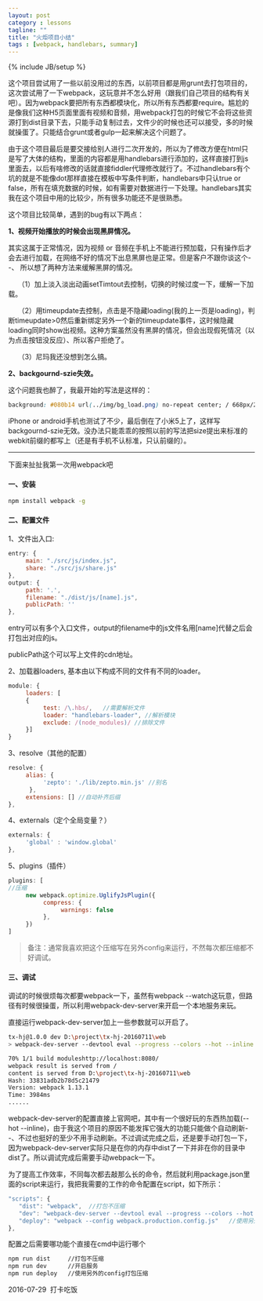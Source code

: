```yaml
---
layout: post
category : lessons
tagline: ""
title: "火炬项目小结"
tags : [webpack, handlebars, summary]
---
```


{% include JB/setup %}

这个项目尝试用了一些以前没用过的东西，以前项目都是用grunt去打包项目的，这次尝试用了一下webpack，这玩意并不怎么好用（跟我们自己项目的结构有关吧）。因为webpack要把所有东西都模块化，所以所有东西都要require。尴尬的是像我们这种H5页面里面有视频和音频，用webpack打包的时候它不会将这些资源打到dist目录下去，只能手动复制过去，文件少的时候也还可以接受，多的时候就操蛋了。只能结合grunt或者gulp一起来解决这个问题了。

<!--more-->

由于这个项目最后是要交接给别人进行二次开发的，所以为了修改方便在html只是写了大体的结构，里面的内容都是用handlebars进行添加的，这样直接打到js里面去，以后有啥修改的话就直接fiddler代理修改就行了。不过handlebars有个坑的就是不能像dot那样直接在模板中写条件判断，handlebars中只认true or false，所有在填充数据的时候，如有需要对数据进行一下处理。handlebars其实我在这个项目中用的比较少，所有很多功能还不是很熟悉。


这个项目比较简单，遇到的bug有以下两点：

**1、视频开始播放的时候会出现黑屏情况。**

其实这属于正常情况，因为视频 or 音频在手机上不能进行预加载，只有操作后才会去进行加载，在网络不好的情况下出息黑屏也是正常。但是客户不跟你谈这个- -、 所以想了两种方法来缓解黑屏的情况。

&nbsp;&nbsp;&nbsp;&nbsp;&nbsp;（1）加上淡入淡出动画setTimtout去控制，切换的时候过度一下，缓解一下加载。

&nbsp;&nbsp;&nbsp;&nbsp;&nbsp;（2）用timeupdate去控制，点击是不隐藏loading(我的上一页是loading)，判断timeupdate>0然后重新绑定另外一个新的timeupdate事件，这时候隐藏loading同时show出视频。这种方案虽然没有黑屏的情况，但会出现假死情况（以为点击按钮没反应）、所以客户拒绝了。

&nbsp;&nbsp;&nbsp;&nbsp;&nbsp;（3）尼玛我还没想到怎么搞。

**2、backgournd-szie失效。**

这个问题我也醉了，我最开始的写法是这样的： 

```css
background: #080b14 url(../img/bg_load.png) no-repeat center; / 668px/2 auto;
```

iPhone or android手机也测试了不少，最后倒在了小米5上了，这样写backgournd-szie无效。没办法只能乖乖的按照以前的写法把size提出来标准的webkit前缀的都写上（还是有手机不认标准，只认前缀的）。


<hr/>

下面来扯扯我第一次用webpack吧

#### 一、安装 ####
```bash
npm install webpack -g
```

#### 二、配置文件 ####

1、文件出入口:
```javascript
entry: {
     main: "./src/js/index.js",
     share: "./src/js/share.js"
},
output: {
     path: '.',
     filename: "./dist/js/[name].js",
     publicPath: ''
},
```	

entry可以有多个入口文件，output的filename中的js文件名用[name]代替之后会打包出对应的js。

publicPath这个可以写上文件的cdn地址。


2、加载器loaders, 基本由以下构成不同的文件有不同的loader。
```javascript
module: {
     loaders: [
     {
          test: /\.hbs/,   //需要解析文件
          loader: "handlebars-loader", //解析模块
          exclude: /(node_modules)/ //排除文件
     }]
}
```

3、resolve（其他的配置）
```javascript
resolve: {
     alias: {
          'zepto': './lib/zepto.min.js' //别名
      },
     extensions: [] //自动补齐后缀
},
```

4、externals（定个全局变量？）
```javascript	
externals: {
     'global' : 'window.global'
},
```
5、plugins（插件）
```javascript	
plugins: [
//压缩
     new webpack.optimize.UglifyJsPlugin({   
          compress: {
               warnings: false
          },
     })
]
```
> 备注：通常我喜欢把这个压缩写在另外config来运行，不然每次都压缩都不好调试。

#### 三、调试 ####

调试的时候很烦每次都要webpack一下，虽然有webpack --watch这玩意，但路径有时候很操蛋，所以利用webpack-dev-server来开启一个本地服务来玩。

直接运行webpack-dev-server加上一些参数就可以开启了。
```bash
tx-hj@1.0.0 dev D:\project\tx-hj-20160711\web
> webpack-dev-server --devtool eval --progress --colors --hot --inline

70% 1/1 build moduleshttp://localhost:8080/
webpack result is served from /
content is served from D:\project\tx-hj-20160711\web
Hash: 33831adb2b78d5c21479
Version: webpack 1.13.1
Time: 3984ms
......
```
webpack-dev-server的配置直接上官网吧，其中有一个很好玩的东西热加载(--hot --inline)，由于我这个项目的原因不能发挥它强大的功能只能做个自动刷新- -、不过也挺好的至少不用手动刷新。不过调试完成之后，还是要手动打包一下，因为webpack-dev-server实际只是在你的内存中dist了一下并非在你的目录中dist了。所以调试完成后需要手动webpack一下。

为了提高工作效率，不同每次都去敲那么长的命令，然后就利用package.json里面的script来运行，我把我需要的工作的命令配置在script，如下所示：
```javascript
"scripts": {
   "dist": "webpack",  //打包不压缩
   "dev": "webpack-dev-server --devtool eval --progress --colors --hot --inline",  //开启服务
   "deploy": "webpack --config webpack.production.config.js"   //使用另外的config打包压缩
},
```
配置之后需要哪功能个直接在cmd中运行哪个

```bash
npm run dist     //打包不压缩
npm run dev      //开启服务
npm run deploy   //使用另外的config打包压缩
```



2016-07-29&nbsp;&nbsp;打卡吃饭



